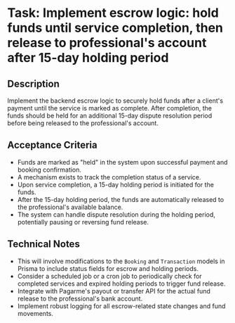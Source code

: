 # Task: Implement escrow logic: hold funds until service completion, then release to professional's account after 15-day holding period

## Description
Implement the backend escrow logic to securely hold funds after a client's payment until the service is marked as complete. After completion, the funds should be held for an additional 15-day dispute resolution period before being released to the professional's account.

## Acceptance Criteria
*   Funds are marked as "held" in the system upon successful payment and booking confirmation.
*   A mechanism exists to track the completion status of a service.
*   Upon service completion, a 15-day holding period is initiated for the funds.
*   After the 15-day holding period, the funds are automatically released to the professional's available balance.
*   The system can handle dispute resolution during the holding period, potentially pausing or reversing fund release.

## Technical Notes
*   This will involve modifications to the `Booking` and `Transaction` models in Prisma to include status fields for escrow and holding periods.
*   Consider a scheduled job or a cron job to periodically check for completed services and expired holding periods to trigger fund release.
*   Integrate with Pagarme's payout or transfer API for the actual fund release to the professional's bank account.
*   Implement robust logging for all escrow-related state changes and fund movements.

